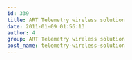 ```yaml
---
id: 339
title: ART Telemetry wireless solution
date: 2011-01-09 01:56:13
author: 4
group: ART Telemetry wireless solution
post_name: telemetry-wireless-solution
---
```


